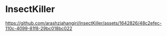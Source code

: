# InsectKiller

https://github.com/arashzjahangiri/InsectKiller/assets/1642826/48c2efec-110c-4099-81f8-29bc018bc022


